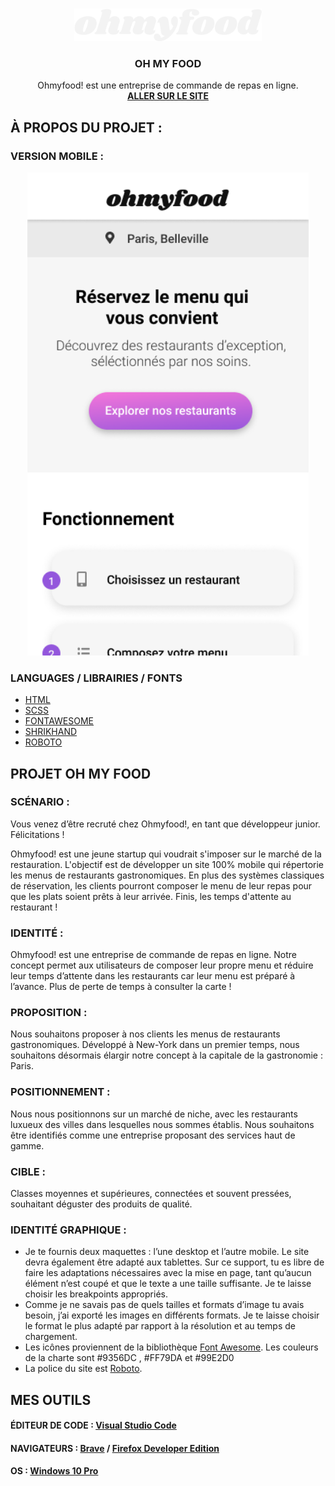 <!-- PROJECT LOGO -->
<br />
<p align="center">
  <a href="https://github.com/Laury-THIALLIER/LauryTHIALLIER_3_08102021">
    <img src="img/readme/ohmyfood@2x-white.svg" alt="Logo" width="300" height="auto">
  </a>

  <h3 align="center">OH MY FOOD</h3>

  <p align="center">
    Ohmyfood! est une entreprise de commande de repas en ligne.
    <br>
    <a href="https://laury-thiallier.github.io/LauryTHIALLIER_3_08102021/"><strong>ALLER SUR LE SITE</strong></a>
  </p>

<!-- ABOUT THE PROJECT -->
## À PROPOS DU PROJET :

### VERSION MOBILE :
  <p align="center">
    <img src="img/readme/accueil.png" width="450px" height="auto" alt="Version Mobile">
  </p>


### LANGUAGES / LIBRAIRIES / FONTS
* [HTML](https://github.com/Laury-THIALLIER/LauryTHIALLIER_3_08102021/search?l=html)
* [SCSS](https://github.com/Laury-THIALLIER/LauryTHIALLIER_3_08102021/search?l=scss)
* [FONTAWESOME](https://fontawesome.com)
* [SHRIKHAND](https://fonts.google.com/specimen/Shrikhand)
* [ROBOTO](https://fonts.google.com/specimen/Roboto)



<!-- GETTING STARTED -->
## PROJET OH MY FOOD

### SCÉNARIO :

Vous venez d’être recruté chez Ohmyfood!, en tant que développeur junior. Félicitations !<br />

Ohmyfood! est une jeune startup qui voudrait s'imposer sur le marché de la restauration. L'objectif est de développer un site 100% mobile qui répertorie les menus de restaurants gastronomiques. En plus des systèmes classiques de réservation, les clients pourront composer le menu de leur repas pour que les plats soient prêts à leur arrivée. Finis, les temps d'attente au restaurant !

### IDENTITÉ :

Ohmyfood! est une entreprise de commande de repas en ligne. Notre concept permet aux
utilisateurs de composer leur propre menu et réduire leur temps d’attente dans les
restaurants car leur menu est préparé à l’avance. Plus de perte de temps à consulter la carte !

### PROPOSITION :

Nous souhaitons proposer à nos clients les menus de restaurants gastronomiques.
Développé à New-York dans un premier temps, nous souhaitons désormais élargir notre
concept à la capitale de la gastronomie : Paris.

### POSITIONNEMENT :

Nous nous positionnons sur un marché de niche, avec les restaurants luxueux des villes
dans lesquelles nous sommes établis. Nous souhaitons être identifiés comme une
entreprise proposant des services haut de gamme.

### CIBLE :

Classes moyennes et supérieures, connectées et souvent pressées, souhaitant déguster des
produits de qualité.

### IDENTITÉ GRAPHIQUE :
* Je te fournis deux maquettes : l’une desktop et l’autre mobile. Le site devra également être adapté aux tablettes. Sur ce support, tu es libre de faire les adaptations nécessaires avec la mise en page, tant qu’aucun élément n’est coupé et que le texte a une taille suffisante. Je te laisse choisir les breakpoints appropriés.
* Comme je ne savais pas de quels tailles et formats d’image tu avais besoin, j’ai exporté les images en différents formats. Je te laisse choisir le format le plus adapté par rapport à la résolution et au temps de chargement.
* Les icônes proviennent de la bibliothèque [Font Awesome](https://fontawesome.com). Les couleurs de la charte sont #9356DC , #FF79DA et #99E2D0
* La police du site est [Roboto](https://fonts.google.com/specimen/Roboto).

## MES OUTILS
#### ÉDITEUR DE CODE : [Visual Studio Code](https://code.visualstudio.com/)
#### NAVIGATEURS : [Brave](https://brave.com/fr/) / [Firefox Developer Edition](https://www.mozilla.org/fr/firefox/developer/)
#### OS : [Windows 10 Pro](https://www.microsoft.com/fr-fr/p/windows-10-pro/df77x4d43rkt?rtc=1&activetab=pivot:overviewtab)